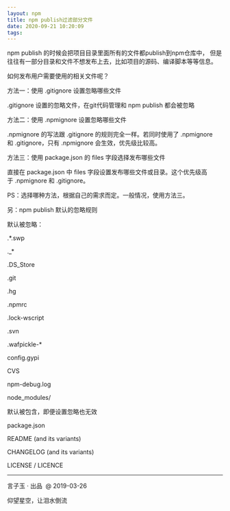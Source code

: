 ```yaml
---
layout: npm
title: npm publish过滤部分文件
date: 2020-09-21 10:20:09
tags:
---
```

npm publish 的时候会把项目目录里面所有的文件都publish到npm仓库中， 但是往往有一部分目录和文件不想发布上去，比如项目的源码、编译脚本等等信息。

如何发布用户需要使用的相关文件呢？
<!--more-->

方法一：使用 .gitignore 设置忽略哪些文件

.gitignore 设置的忽略文件，在git代码管理和 npm publish 都会被忽略

方法二：使用 .npmignore 设置忽略哪些文件

.npmignore 的写法跟 .gitignore 的规则完全一样。若同时使用了 .npmignore和 .gitignore，只有 .npmignore 会生效，优先级比较高。

方法三：使用 package.json 的 files 字段选择发布哪些文件

直接在 package.json 中 files 字段设置发布哪些文件或目录。这个优先级高于 .npmignore 和 .gitignore。

PS：选择哪种方法，根据自己的需求而定。一般情况，使用方法三。



另：npm publish 默认的忽略规则

默认被忽略：

.*.swp

._*

.DS_Store

.git

.hg

.npmrc

.lock-wscript

.svn

.wafpickle-*

config.gypi

CVS

npm-debug.log

node_modules/

默认被包含，即便设置忽略也无效

package.json

README (and its variants)

CHANGELOG (and its variants)

LICENSE / LICENCE


------
言子玉 · 出品  @ 2019-03-26

仰望星空，让泪水倒流
